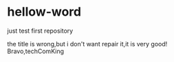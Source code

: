 # hellow-word
just test first repository

the title is wrong,but i don't want repair it,it is very good!
Bravo,techComKing
